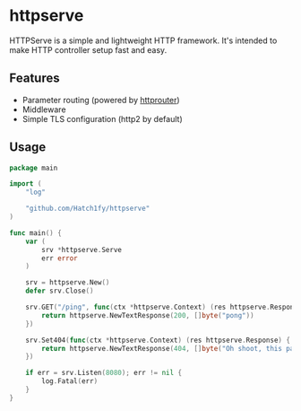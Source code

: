 # httpserve

HTTPServe is a simple and lightweight HTTP framework. It's intended to make HTTP controller setup fast and easy.

## Features
- Parameter routing (powered by [httprouter](https://github.com/julienschmidt/httprouter))
- Middleware
- Simple TLS configuration (http2 by default)

## Usage

```go
package main

import (
	"log"

	"github.com/Hatch1fy/httpserve"
)

func main() {
	var (
		srv *httpserve.Serve
		err error
	)

	srv = httpserve.New()
	defer srv.Close()

	srv.GET("/ping", func(ctx *httpserve.Context) (res httpserve.Response) {
		return httpserve.NewTextResponse(200, []byte("pong"))
	})

	srv.Set404(func(ctx *httpserve.Context) (res httpserve.Response) {
		return httpserve.NewTextResponse(404, []byte("Oh shoot, this page doesn't exist"))
	})

	if err = srv.Listen(8080); err != nil {
		log.Fatal(err)
	}
}

```
